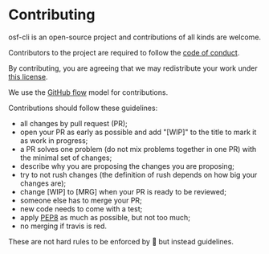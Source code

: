 # Contributing

osf-cli is an open-source project and contributions of all kinds
are welcome.

Contributors to the project are required to follow the [code of
conduct](CONDUCT.md).

By contributing, you are agreeing that we may redistribute your work under
[this license](license).

We use the [GitHub flow](https://guides.github.com/introduction/flow/) model
for contributions.

Contributions should follow these guidelines:

* all changes by pull request (PR);
* open your PR as early as possible and add "[WIP]" to the title to mark it as
  work in progress;
* a PR solves one problem (do not mix problems together in one PR) with the
  minimal set of changes;
* describe why you are proposing the changes you are proposing;
* try to not rush changes (the definition of rush depends on how big your
  changes are);
* change [WIP] to [MRG] when your PR is ready to be reviewed;
* someone else has to merge your PR;
* new code needs to come with a test;
* apply [PEP8](https://www.python.org/dev/peps/pep-0008/) as much
  as possible, but not too much;
* no merging if travis is red.

These are not hard rules to be enforced by :police_car: but instead guidelines.

[license]: LICENSE

